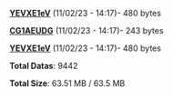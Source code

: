 [**YEVXE1eV**](/data/YEVXE1eV.txt) (11/02/23 - 14:17)- 480 bytes

[**CG1AEUDG**](/data/CG1AEUDG.txt) (11/02/23 - 14:17)- 243 bytes

[**YEVXE1eV**](/data/YEVXE1eV.txt) (11/02/23 - 14:17)- 480 bytes

**Total Datas**: 9442

**Total Size**: 63.51 MB / 63.5 MB